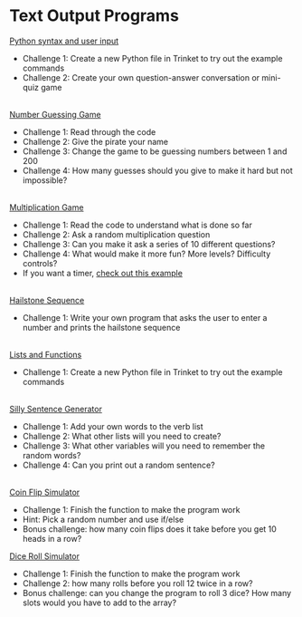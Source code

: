 # Text Output Programs

[Python syntax and user input](syntax.md)
* Challenge 1: Create a new Python file in Trinket to try out the example commands
* Challenge 2: Create your own question-answer conversation or mini-quiz game
<br><br>

[Number Guessing Game](https://trinket.io/library/trinkets/920e5a0a8d)
* Challenge 1: Read through the code
* Challenge 2: Give the pirate your name
* Challenge 3: Change the game to be guessing numbers between 1 and 200
* Challenge 4: How many guesses should you give to make it hard but not impossible?
<br><br>

[Multiplication Game](https://trinket.io/library/trinkets/b91ab2bbc5)
* Challenge 1: Read the code to understand what is done so far
* Challenge 2: Ask a random multiplication question
* Challenge 3: Can you make it ask a series of 10 different questions?
* Challenge 4: What would make it more fun? More levels? Difficulty controls?
* If you want a timer, [check out this example](https://trinket.io/library/trinkets/fc03a2d5b8)
<br><br>

[Hailstone Sequence](hailstone.md)
* Challenge 1: Write your own program that asks the user to enter a number and prints the hailstone sequence
<br><br>

[Lists and Functions](lists%20and%20functions.md)
* Challenge 1: Create a new Python file in Trinket to try out the example commands
<br><br>

[Silly Sentence Generator](https://trinket.io/library/trinkets/8eada859d8)
* Challenge 1: Add your own words to the verb list
* Challenge 2: What other lists will you need to create?
* Challenge 3: What other variables will you need to remember the random words?
* Challenge 4: Can you print out a random sentence?
<br><br>

[Coin Flip Simulator](https://trinket.io/library/trinkets/4f47ed2fe1)
* Challenge 1: Finish the function to make the program work
* Hint: Pick a random number and use if/else
* Bonus challenge: how many coin flips does it take before you get 10 heads in a row?

[Dice Roll Simulator](https://trinket.io/library/trinkets/720d177859)
* Challenge 1: Finish the function to make the program work
* Challenge 2: how many rolls before you roll 12 twice in a row?
* Bonus challenge: can you change the program to roll 3 dice? How many slots would you have to add to the array?


